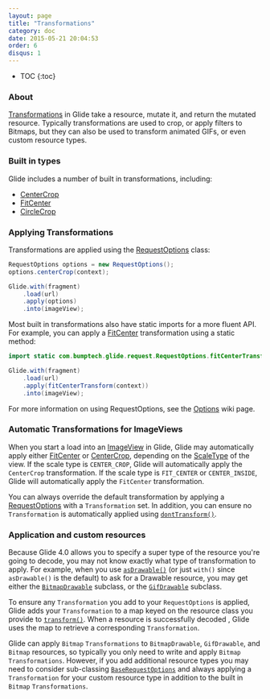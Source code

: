 ```yaml
---
layout: page
title: "Transformations"
category: doc
date: 2015-05-21 20:04:53
order: 6
disqus: 1
---
```

* TOC
{:toc}

### About
[Transformations][1] in Glide take a resource, mutate it, and return the mutated resource. Typically transformations are used to crop, or apply filters to Bitmaps, but they can also be used to transform animated GIFs, or even custom resource types.

### Built in types

Glide includes a number of built in transformations, including:

* [CenterCrop][4]
* [FitCenter][2]
* [CircleCrop][6]

### Applying Transformations
Transformations are applied using the [RequestOptions][9] class:

```java
RequestOptions options = new RequestOptions();
options.centerCrop(context);

Glide.with(fragment)
    .load(url)
    .apply(options)
    .into(imageView);
```

Most built in transformations also have static imports for a more fluent API. For example, you can apply a [FitCenter][2] transformation using a static method:

```java
import static com.bumptech.glide.request.RequestOptions.fitCenterTransform;

Glide.with(fragment)
    .load(url)
    .apply(fitCenterTransform(context))
    .into(imageView);
```

For more information on using RequestOptions, see the [Options][3] wiki page.

### Automatic Transformations for ImageViews
When you start a load into an [ImageView][7] in Glide, Glide may automatically apply either [FitCenter][2] or [CenterCrop][4], depending on the [ScaleType][8] of the view. If the scale type is ``CENTER_CROP``, Glide will automatically apply the ``CenterCrop`` transformation. If the scale type is ``FIT_CENTER`` or ``CENTER_INSIDE``, Glide will automatically apply the ``FitCenter`` transformation.

You can always override the default transformation by applying a [RequestOptions][9] with a ``Transformation`` set. In addition, you can ensure no ``Transformation`` is automatically applied using [``dontTransform()``][10].

### Application and custom resources
Because Glide 4.0 allows you to specify a super type of the resource you're going to decode, you may not know exactly what type of transformation to apply. For example, when you use [``asDrawable()``][11] (or just ``with()`` since ``asDrawable()`` is the default) to ask for a Drawable resource, you may get either the [``BitmapDrawable``][12] subclass, or the [``GifDrawable``][13] subclass. 

To ensure any ``Transformation`` you add to your ``RequestOptions`` is applied, Glide adds your ``Transformation`` to a map keyed on the resource class you provide to [``transform()``][14]. When a resource is successfully decoded , Glide uses the map to retrieve a corresponding ``Transformation``. 

Glide can apply ``Bitmap`` ``Transformations`` to ``BitmapDrawable``, ``GifDrawable``, and ``Bitmap`` resources, so typically you only need to write and apply ``Bitmap`` ``Transformations``. However, if you add additional resource types you may need to consider sub-classing [``BaseRequestOptions``][15] and always applying a ``Transformation`` for your custom resource type in addition to the built in ``Bitmap`` ``Transformations``.


[1]: http://bumptech.github.io/glide/javadocs/400/com/bumptech/glide/load/Transformation.html
[2]: http://bumptech.github.io/glide/javadocs/400/com/bumptech/glide/load/resource/bitmap/FitCenter.html
[3]: doc/options.html
[4]: http://bumptech.github.io/glide/javadocs/400/com/bumptech/glide/load/resource/bitmap/CenterCrop.html
[6]: http://bumptech.github.io/glide/javadocs/400/com/bumptech/glide/load/resource/bitmap/CircleCrop.html
[7]: http://developer.android.com/reference/android/widget/ImageView.html
[8]: http://developer.android.com/reference/android/widget/ImageView.ScaleType.html
[9]: http://bumptech.github.io/glide/javadocs/400/com/bumptech/glide/request/RequestOptions.html
[10]: http://bumptech.github.io/glide/javadocs/400/com/bumptech/glide/request/BaseRequestOptions.html#dontTransform()
[11]: http://bumptech.github.io/glide/javadocs/400/com/bumptech/glide/RequestManager.html#asDrawable()
[12]: http://developer.android.com/reference/android/graphics/drawable/BitmapDrawable.html
[13]: http://bumptech.github.io/glide/javadocs/400/com/bumptech/glide/load/resource/gif/GifDrawable.html
[14]: http://bumptech.github.io/glide/javadocs/400/com/bumptech/glide/request/BaseRequestOptions.html#transform(java.lang.Class,%20com.bumptech.glide.load.Transformation)
[15]: http://bumptech.github.io/glide/javadocs/400/com/bumptech/glide/request/BaseRequestOptions.html
